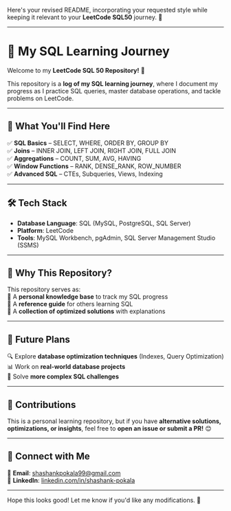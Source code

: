 Here's your revised README, incorporating your requested style while keeping it relevant to your **LeetCode SQL50** journey. 🚀  

---

# 🚀 My SQL Learning Journey  

Welcome to my **LeetCode SQL 50 Repository!** 📌  

This repository is a **log of my SQL learning journey**, where I document my progress as I practice SQL queries, master database operations, and tackle problems on LeetCode.  

---

## 📖 What You'll Find Here  

✅ **SQL Basics** – SELECT, WHERE, ORDER BY, GROUP BY  
✅ **Joins** – INNER JOIN, LEFT JOIN, RIGHT JOIN, FULL JOIN  
✅ **Aggregations** – COUNT, SUM, AVG, HAVING  
✅ **Window Functions** – RANK, DENSE_RANK, ROW_NUMBER  
✅ **Advanced SQL** – CTEs, Subqueries, Views, Indexing  

---

## 🛠 Tech Stack  

- **Database Language**: SQL (MySQL, PostgreSQL, SQL Server)  
- **Platform**: LeetCode  
- **Tools**: MySQL Workbench, pgAdmin, SQL Server Management Studio (SSMS)  

---

## 📜 Why This Repository?  

This repository serves as:  
📌 A **personal knowledge base** to track my SQL progress  
📌 A **reference guide** for others learning SQL  
📌 A **collection of optimized solutions** with explanations  

---

## 🚀 Future Plans  

🔍 Explore **database optimization techniques** (Indexes, Query Optimization)  
📊 Work on **real-world database projects**  
📝 Solve **more complex SQL challenges**  

---

## 🤝 Contributions  

This is a personal learning repository, but if you have **alternative solutions, optimizations, or insights**, feel free to **open an issue or submit a PR!** 😊  

---

## 🔗 Connect with Me  

📧 **Email**: shashankpokala99@gmail.com  
🔗 **LinkedIn**: [linkedin.com/in/shashank-pokala](https://linkedin.com/in/shashank-pokala)  

---

Hope this looks good! Let me know if you'd like any modifications. 🚀
